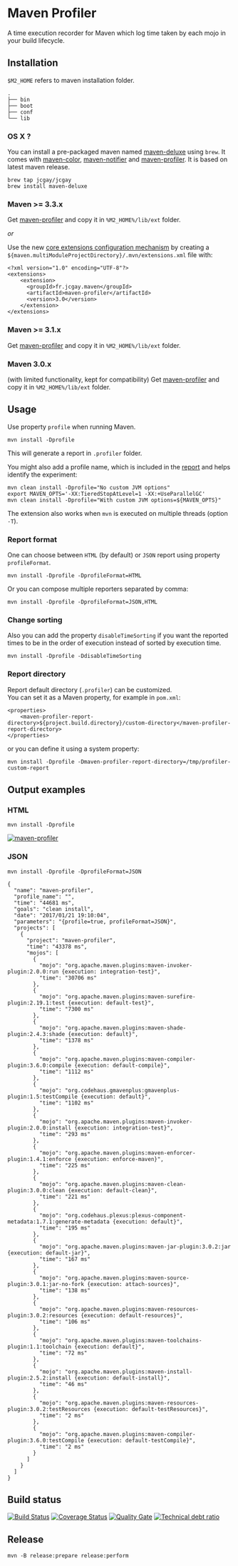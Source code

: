 # Maven Profiler

A time execution recorder for Maven which log time taken by each mojo in your build lifecycle.

## Installation

`$M2_HOME` refers to maven installation folder.

```
.
├── bin
├── boot
├── conf
└── lib
```

### OS X ?

You can install a pre-packaged maven named [maven-deluxe](https://github.com/jcgay/homebrew-jcgay#maven-deluxe) using `brew`.
It comes with [maven-color](https://github.com/jcgay/maven-color), [maven-notifier](https://github.com/jcgay/maven-notifier) and [maven-profiler](https://github.com/jcgay/maven-profiler).
It is based on latest maven release.

    brew tap jcgay/jcgay
    brew install maven-deluxe

### Maven >= 3.3.x

Get [maven-profiler](http://dl.bintray.com/jcgay/maven/fr/jcgay/maven/maven-profiler/3.0/maven-profiler-3.0-shaded.jar) and copy it in `%M2_HOME%/lib/ext` folder.

*or*

Use the new [core extensions configuration mechanism](http://takari.io/2015/03/19/core-extensions.html) by creating a `${maven.multiModuleProjectDirectory}/.mvn/extensions.xml` file with:

	<?xml version="1.0" encoding="UTF-8"?>
	<extensions>
	    <extension>
	      <groupId>fr.jcgay.maven</groupId>
	      <artifactId>maven-profiler</artifactId>
	      <version>3.0</version>
	    </extension>
	</extensions>

### Maven >= 3.1.x

Get [maven-profiler](http://dl.bintray.com/jcgay/maven/fr/jcgay/maven/maven-profiler/3.0/maven-profiler-3.0-shaded.jar) and copy it in `%M2_HOME%/lib/ext` folder.

### Maven 3.0.x
(with limited functionality, kept for compatibility)
Get [maven-profiler](http://dl.bintray.com/jcgay/maven/com/github/jcgay/maven/maven-profiler/1.0/maven-profiler-1.0.jar) and copy it in `%M2_HOME%/lib/ext` folder.

## Usage

Use property `profile` when running Maven.

	mvn install -Dprofile

This will generate a report in `.profiler` folder.

You might also add a profile name, which is included in the [report](#report-format)
and helps identify the experiment:
    
    mvn clean install -Dprofile="No custom JVM options"
    export MAVEN_OPTS='-XX:TieredStopAtLevel=1 -XX:+UseParallelGC'
    mvn clean install -Dprofile="With custom JVM options=${MAVEN_OPTS}"

The extension also works when `mvn` is executed on multiple threads (option `-T`).

### Report format

One can choose between `HTML` (by default) or `JSON` report using property `profileFormat`. 

    mvn install -Dprofile -DprofileFormat=HTML

Or you can compose multiple reporters separated by comma:

    mvn install -Dprofile -DprofileFormat=JSON,HTML

### Change sorting

Also you can add the property `disableTimeSorting` if you want the reported times to be in the order of execution instead of sorted by execution time.

    mvn install -Dprofile -DdisableTimeSorting

### Report directory

Report default directory (`.profiler`) can be customized.  
You can set it as a Maven property, for example in `pom.xml`:

```
<properties>
    <maven-profiler-report-directory>${project.build.directory}/custom-directory</maven-profiler-report-directory>
</properties>
```

or you can define it using a system property:

    mvn install -Dprofile -Dmaven-profiler-report-directory=/tmp/profiler-custom-report

## Output examples

### HTML

	mvn install -Dprofile

[![maven-profiler](http://jeanchristophegay.com/images/maven-profiler-resize.png)](http://jeanchristophegay.com/images/maven-profiler.png)

### JSON

	mvn install -Dprofile -DprofileFormat=JSON

```
{
  "name": "maven-profiler",
  "profile_name": "",
  "time": "44681 ms",
  "goals": "clean install",
  "date": "2017/01/21 19:10:04",
  "parameters": "{profile=true, profileFormat=JSON}",
  "projects": [
    {
      "project": "maven-profiler",
      "time": "43378 ms",
      "mojos": [
        {
          "mojo": "org.apache.maven.plugins:maven-invoker-plugin:2.0.0:run {execution: integration-test}",
          "time": "30706 ms"
        },
        {
          "mojo": "org.apache.maven.plugins:maven-surefire-plugin:2.19.1:test {execution: default-test}",
          "time": "7300 ms"
        },
        {
          "mojo": "org.apache.maven.plugins:maven-shade-plugin:2.4.3:shade {execution: default}",
          "time": "1378 ms"
        },
        {
          "mojo": "org.apache.maven.plugins:maven-compiler-plugin:3.6.0:compile {execution: default-compile}",
          "time": "1112 ms"
        },
        {
          "mojo": "org.codehaus.gmavenplus:gmavenplus-plugin:1.5:testCompile {execution: default}",
          "time": "1102 ms"
        },
        {
          "mojo": "org.apache.maven.plugins:maven-invoker-plugin:2.0.0:install {execution: integration-test}",
          "time": "293 ms"
        },
        {
          "mojo": "org.apache.maven.plugins:maven-enforcer-plugin:1.4.1:enforce {execution: enforce-maven}",
          "time": "225 ms"
        },
        {
          "mojo": "org.apache.maven.plugins:maven-clean-plugin:3.0.0:clean {execution: default-clean}",
          "time": "221 ms"
        },
        {
          "mojo": "org.codehaus.plexus:plexus-component-metadata:1.7.1:generate-metadata {execution: default}",
          "time": "195 ms"
        },
        {
          "mojo": "org.apache.maven.plugins:maven-jar-plugin:3.0.2:jar {execution: default-jar}",
          "time": "167 ms"
        },
        {
          "mojo": "org.apache.maven.plugins:maven-source-plugin:3.0.1:jar-no-fork {execution: attach-sources}",
          "time": "138 ms"
        },
        {
          "mojo": "org.apache.maven.plugins:maven-resources-plugin:3.0.2:resources {execution: default-resources}",
          "time": "106 ms"
        },
        {
          "mojo": "org.apache.maven.plugins:maven-toolchains-plugin:1.1:toolchain {execution: default}",
          "time": "72 ms"
        },
        {
          "mojo": "org.apache.maven.plugins:maven-install-plugin:2.5.2:install {execution: default-install}",
          "time": "46 ms"
        },
        {
          "mojo": "org.apache.maven.plugins:maven-resources-plugin:3.0.2:testResources {execution: default-testResources}",
          "time": "2 ms"
        },
        {
          "mojo": "org.apache.maven.plugins:maven-compiler-plugin:3.6.0:testCompile {execution: default-testCompile}",
          "time": "2 ms"
        }
      ]
    }
  ]
}
```

## Build status

[![Build Status](https://github.com/jcgay/maven-profiler/actions/workflows/maven.yml/badge.svg)](https://github.com/jcgay/maven-profiler/actions/workflows/maven.yml)
[![Coverage Status](https://coveralls.io/repos/jcgay/maven-profiler/badge.svg?branch=master)](https://coveralls.io/r/jcgay/maven-profiler?branch=master)
[![Quality Gate](https://sonarcloud.io/api/project_badges/measure?project=fr.jcgay.maven%3Amaven-profiler&metric=alert_status)](https://sonarqube.com/dashboard/index/fr.jcgay.maven:maven-profiler)
[![Technical debt ratio](https://sonarcloud.io/api/project_badges/measure?project=fr.jcgay.maven%3Amaven-profiler&metric=sqale_index)](https://sonarqube.com/dashboard/index/fr.jcgay.maven:maven-profiler)

## Release

    mvn -B release:prepare release:perform
